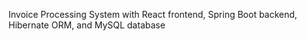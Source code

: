 Invoice Processing System with React frontend, Spring Boot backend, Hibernate ORM, and MySQL database

